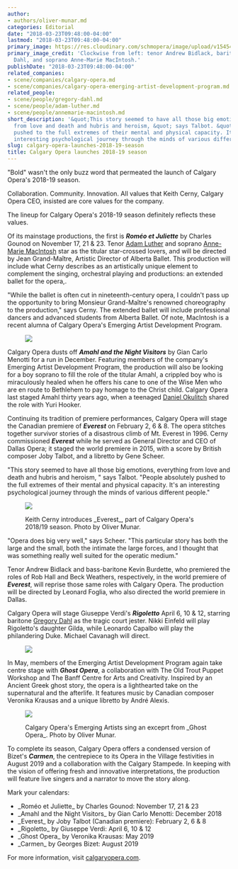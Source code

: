 ```yaml
---
author:
- authors/oliver-munar.md
categories: Editorial
date: "2018-03-23T09:48:00-04:00"
lastmod: "2018-03-23T09:48:00-04:00"
primary_image: https://res.cloudinary.com/schmopera/image/upload/v1545409169/media/webhook-uploads/1521812470986/sq---CO1819.jpg.jpg
primary_image_credit: 'Clockwise from left: tenor Andrew Bidlack, baritone Gregory
  Dahl, and soprano Anne-Marie MacIntosh.'
publishDate: "2018-03-23T09:48:00-04:00"
related_companies:
- scene/companies/calgary-opera.md
- scene/companies/calgary-opera-emerging-artist-development-program.md
related_people:
- scene/people/gregory-dahl.md
- scene/people/adam-luther.md
- scene/people/annemarie-macintosh.md
short_description: '&quot;This story seemed to have all those big emotions, everything
  from love and death and hubris and heroism, &quot; says Talbot. &quot;People absolutely
  pushed to the full extremes of their mental and physical capacity. It&#039;s an
  interesting psychological journey through the minds of various different people.&quot;'
slug: calgary-opera-launches-2018-19-season
title: Calgary Opera launches 2018-19 season
---
```

"Bold" wasn't the only buzz word that permeated the launch of Calgary Opera's 2018-19 season.

Collaboration. Community. Innovation. All values that Keith Cerny, Calgary Opera CEO, insisted are core values for the company.

The lineup for Calgary Opera's 2018-19 season definitely reflects these values.

Of its mainstage productions, the first is **_Roméo et Juliette_** by Charles Gounod on November 17, 21 & 23. Tenor [Adam Luther](/scene/people/adam-luther/) and soprano [Anne-Marie MacIntosh](/scene/people/anne-marie-macintosh/) star as the titular star-crossed lovers, and will be directed by Jean Grand-Maître, Artistic Director of Alberta Ballet. This production will include what Cerny describes as an artistically unique element to complement the singing, orchestral playing and productions: an extended ballet for the opera,.

"While the ballet is often cut in nineteenth-century opera, I couldn't pass up the opportunity to bring Monsieur Grand-Maître's renowned choreography to the production," says Cerny. The extended ballet will include professional dancers and advanced students from Alberta Ballet. Of note, MacIntosh is a recent alumna of Calgary Opera's Emerging Artist Development Program.

<figure data-type="image">

![](https://res.cloudinary.com/schmopera/image/upload/v1546219231/media/2018/12/RomeoJuliette-Hero-Image.jpg)</figure>

Calgary Opera dusts off **_Amahl and the Night Visitors_** by Gian Carlo Menotti for a run in December. Featuring members of the company's Emerging Artist Development Program, the production will also be looking for a boy soprano to fill the role of the titular Amahl, a crippled boy who is miraculously healed when he offers his cane to one of the Wise Men who are en route to Bethlehem to pay homage to the Christ child. Calgary Opera last staged Amahl thirty years ago, when a teenaged [Daniel Okulitch](/scene/people/daniel-okulitch/) shared the role with Yuri Hooker.

Continuing its tradition of premiere performances, Calgary Opera will stage the Canadian premiere of **_Everest_** on February 2, 6 & 8. The opera stitches together survivor stories of a disastrous climb of Mt. Everest in 1996. Cerny commissioned **_Everest_** while he served as General Director and CEO of Dallas Opera; it staged the world premiere in 2015, with a score by British composer Joby Talbot, and a libretto by Gene Scheer.

"This story seemed to have all those big emotions, everything from love and death and hubris and heroism, " says Talbot. "People absolutely pushed to the full extremes of their mental and physical capacity. It's an interesting psychological journey through the minds of various different people."

<figure data-type="image">

![](https://res.cloudinary.com/schmopera/image/upload/v1545409169/media/webhook-uploads/1521812659855/02-Keith-Cerny-introduces-Everest.jpg.jpg)
<figcaption>Keith Cerny introduces _Everest_, part of Calgary Opera's 2018/19 season. Photo by Oliver Munar.</figcaption>
</figure>

"Opera does big very well," says Scheer. "This particular story has both the large and the small, both the intimate the large forces, and I thought that was something really well suited for the operatic medium."

Tenor Andrew Bidlack and bass-baritone Kevin Burdette, who premiered the roles of Rob Hall and Beck Weathers, respectively, in the world premiere of **_Everest_**, will reprise those same roles with Calgary Opera. The production will be directed by Leonard Foglia, who also directed the world premiere in Dallas.

Calgary Opera will stage Giuseppe Verdi's **_Rigoletto_** April 6, 10 & 12, starring baritone [Gregory Dahl](/scene/people/gregory-dahl/) as the tragic court jester. Nikki Einfeld will play Rigoletto's daughter Gilda, while Leonardo Capalbo will play the philandering Duke. Michael Cavanagh will direct.

<figure data-type="image">

![](https://res.cloudinary.com/schmopera/image/upload/v1545409169/media/webhook-uploads/1521812760516/Rigoletto-Hero-Image.jpg.jpg)
</figure>

In May, members of the Emerging Artist Development Program again take centre stage with **_Ghost Opera_**, a collaboration with The Old Trout Puppet Workshop and The Banff Centre for Arts and Creativity. Inspired by an Ancient Greek ghost story, the opera is a lighthearted take on the supernatural and the afterlife. It features music by Canadian composer Veronika Krausas and a unique libretto by André Alexis.

<figure data-type="image">

![](https://res.cloudinary.com/schmopera/image/upload/v1545409169/media/webhook-uploads/1521812770565/04-EADP-17-18-sing-excerpt-from-Ghost-Opera.jpg.jpg)
<figcaption>Calgary Opera's Emerging Artists sing an exceprt from _Ghost Opera_. Photo by Oliver Munar.</figcaption>
</figure>

To complete its season, Calgary Opera offers a condensed version of Bizet's **_Carmen_**, the centrepiece to its Opera in the Village festivities in August 2019 and a collaboration with the Calgary Stampede. In keeping with the vision of offering fresh and innovative interpretations, the production will feature live singers and a narrator to move the story along.

Mark your calendars:

<ul class="nospace">
<li>_Roméo et Juliette_ by Charles Gounod: November 17, 21 & 23
<li>_Amahl and the Night Visitors_ by Gian Carlo Menotti: December 2018
<li>_Everest_ by Joby Talbot (Canadian premiere): February 2, 6 & 8
<li>_Rigoletto_ by Giuseppe Verdi: April 6, 10 & 12
<li>_Ghost Opera_ by Veronika Krausas: May 2019
<li>_Carmen_ by Georges Bizet: August 2019
</ul>

For more information, visit [calgaryopera.com](https://www.calgaryopera.com/).